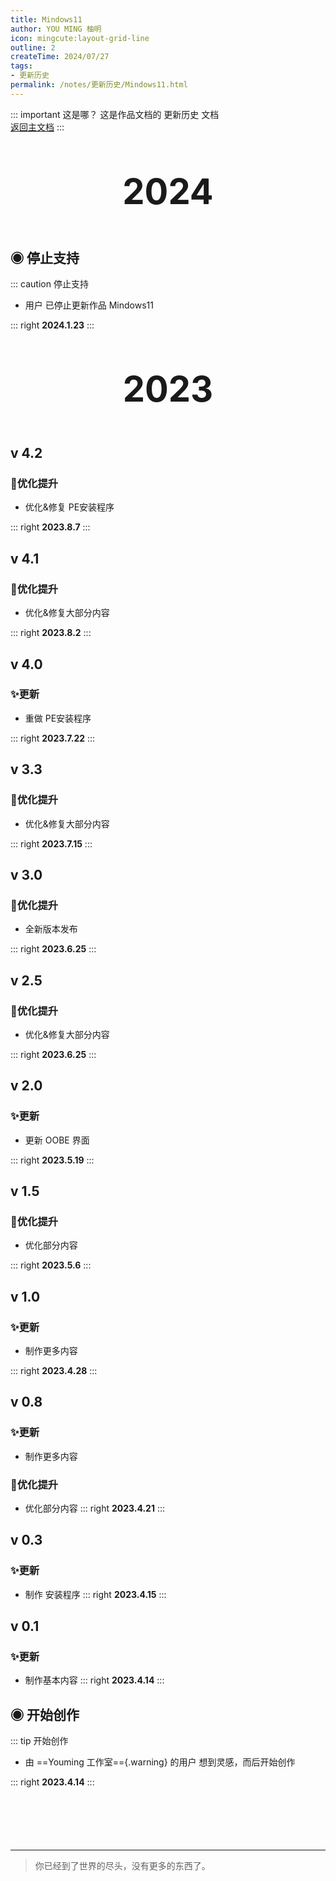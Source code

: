 ```yaml
---
title: Mindows11
author: YOU MING 柚明
icon: mingcute:layout-grid-line
outline: 2
createTime: 2024/07/27
tags:
- 更新历史
permalink: /notes/更新历史/Mindows11.html
---
```


::: important 这是哪？
这是作品文档的 更新历史 文档  
[返回主文档](/notes/Mindows11.html)
:::

<div style="text-align: center; ">
    <p style="font-size: 56px; font-weight: 650; margin-top: 60px">2024</p>
</div>


## ◉ 停止支持
::: caution 停止支持
- 用户 <Badge text="柚明" type="tip" /> 已停止更新作品 Mindows11

::: right
**2024.1.23**
:::


<div style="text-align: center; ">
    <p style="font-size: 56px; font-weight: 650; margin-top: 60px">2023</p>
</div>


## v 4.2 <Badge text="正式版" type="tip" />
### 🚀优化提升

- 优化&修复  PE安装程序 

::: right
**2023.8.7**
:::


## v 4.1 <Badge text="正式版" type="tip" />
### 🚀优化提升

- 优化&修复大部分内容

::: right
**2023.8.2**
:::


## v 4.0 <Badge text="正式版" type="tip" />
### ✨更新

- 重做  PE安装程序 

::: right
**2023.7.22**
:::


## v 3.3 <Badge text="正式版" type="tip" />
### 🚀优化提升

- 优化&修复大部分内容

::: right
**2023.7.15**
:::


## v 3.0 <Badge text="正式版" type="tip" />
### 🚀优化提升

- 全新版本发布

::: right
**2023.6.25**
:::


## v 2.5 <Badge text="正式版" type="tip" />
### 🚀优化提升

- 优化&修复大部分内容

::: right
**2023.6.25**
:::


## v 2.0 <Badge text="正式版" type="tip" />
### ✨更新

- 更新 OOBE 界面

::: right
**2023.5.19**
:::


## v 1.5 <Badge text="正式版" type="tip" />
### 🚀优化提升

- 优化部分内容

::: right
**2023.5.6**
:::


## v 1.0 <Badge text="内测版" type="danger" />
### ✨更新

- 制作更多内容

::: right
**2023.4.28**
:::


## v 0.8 <Badge text="内测版" type="danger" />
### ✨更新

- 制作更多内容

### 🚀优化提升

- 优化部分内容
::: right
**2023.4.21**
:::


## v 0.3 <Badge text="内测版" type="danger" />
### ✨更新

- 制作 安装程序 
::: right
**2023.4.15**
:::


## v 0.1 <Badge text="内测版" type="danger" />
### ✨更新

- 制作基本内容
::: right
**2023.4.14**
:::


## ◉ 开始创作
::: tip 开始创作
- 由 ==Youming 工作室=={.warning} 的用户 <Badge text="柚明" type="tip" /> 想到灵感，而后开始创作

::: right
**2023.4.14**
:::

<p style="margin-top: 100px"></p>

---

> 你已经到了世界的尽头，没有更多的东西了。